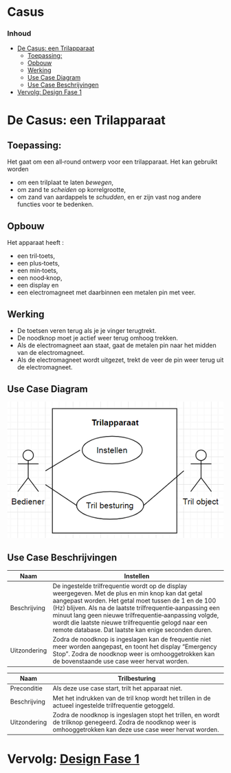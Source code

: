 # Casus <!-- omit in toc -->

### Inhoud[](toc-id) <!-- omit in toc -->
- [De Casus: een Trilapparaat](#de-casus-een-trilapparaat)
  - [Toepassing:](#toepassing)
  - [Opbouw](#opbouw)
  - [Werking](#werking)
  - [Use Case Diagram](#use-case-diagram)
  - [Use Case Beschrijvingen](#use-case-beschrijvingen)
- [Vervolg: Design Fase 1](#vervolg-design-fase-1)


# De Casus: een Trilapparaat

## Toepassing:
Het gaat om een all‐round ontwerp voor een trilapparaat. 
Het kan gebruikt worden 
- om een trilplaat te laten *bewegen*, 
- om zand te *scheiden* op korrelgrootte, 
- om zand van aardappels te *schudden*, 
en er zijn vast nog andere functies voor te bedenken.

## Opbouw
Het apparaat heeft :
- een tril‐toets,
- een plus‐toets, 
- een min‐toets, 
- een nood‐knop, 
- een display en 
- een electromagneet met daarbinnen een metalen pin met veer. 

## Werking
- De toetsen veren terug als je je vinger
terugtrekt.
- De noodknop moet je actief weer terug omhoog trekken. 
- Als de electromagneet aan staat, gaat de metalen pin naar het midden van de electromagneet.
- Als de electromagneet wordt uitgezet, trekt de veer de pin weer terug uit de electromagneet.

## Use Case Diagram
![alt text](ucd_trilapp.png)

## Use Case Beschrijvingen
| Naam         | Instellen                                                                                                                                                                                                                                                                                                                                                                                         |
| ------------ | ------------------------------------------------------------------------------------------------------------------------------------------------------------------------------------------------------------------------------------------------------------------------------------------------------------------------------------------------------------------------------------------------- |
| Beschrijving | De ingestelde trilfrequentie wordt op de display weergegeven. Met de plus en min knop kan dat getal aangepast worden. Het getal moet tussen de 1 en de 100 (Hz) blijven. Als na de laatste trilfrequentie‐aanpassing een minuut lang geen nieuwe trilfrequentie‐aanpassing volgde, wordt die laatste nieuwe trilfrequentie gelogd naar een remote database. Dat laatste kan enige seconden duren. |
| Uitzondering | Zodra de noodknop is ingeslagen kan de frequentie niet meer worden aangepast, en toont het display “Emergency Stop”. Zodra de noodknop weer is omhooggetrokken kan de bovenstaande use case weer hervat worden.                                                                                                                                                                                   |

| Naam         | Trilbesturing                                                                                                                                                      |
| ------------ | ------------------------------------------------------------------------------------------------------------------------------------------------------------------ |
| Preconditie  | Als deze use case start, trilt het apparaat niet.                                                                                                                  |
| Beschrijving | Met het indrukken van de tril knop wordt het trillen in de actueel ingestelde trilfrequentie getoggeld.                                                            |
| Uitzondering | Zodra de noodknop is ingeslagen stopt het trillen, en wordt de trilknop genegeerd. Zodra de noodknop weer is omhooggetrokken kan deze use case weer hervat worden. |

# Vervolg: [Design Fase 1](../design_robot/designfase1.md)